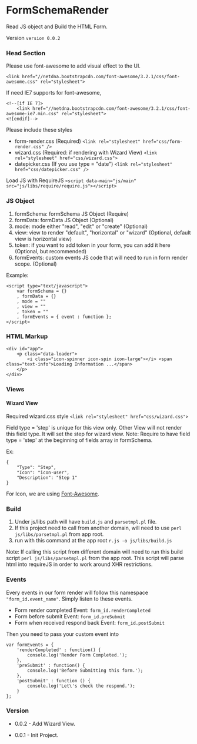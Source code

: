 FormSchemaRender
================
Read JS object and Build the HTML Form.

Version `version 0.0.2`

### Head Section
Please use font-awesome to add visual effect to the UI.

`<link href="//netdna.bootstrapcdn.com/font-awesome/3.2.1/css/font-awesome.css" rel="stylesheet">`

If need IE7 supports for font-awesome,

	<!--[if IE 7]>
		<link href="//netdna.bootstrapcdn.com/font-awesome/3.2.1/css/font-awesome-ie7.min.css" rel="stylesheet">
	<![endif]-->


Please include these styles

* form-render.css (Required) `<link rel="stylesheet" href="css/form-render.css" />`
* wizard.css (Required: if rendering with Wizard View) `<link rel="stylesheet" href="css/wizard.css">`
* datepicker.css (If you use type = "date") `<link rel="stylesheet" href="css/datepicker.css" />`

Load JS with RequireJS
`<script data-main="js/main" src="js/libs/require/require.js"></script>`

### JS Object
1. formSchema: formSchema JS Object (Require)
2. formData: formData JS Object (Optional)
3. mode: mode either "read", "edit" or "create" (Optional)
4. view: view to render "default", "horizontal" or "wizard" (Optional, default view is horizontal view)
5. token: if you want to add token in your form, you can add it here (Optional, but recommended)
6. formEvents: custom events JS code that will need to run in form render scope. (Optional)

Example:

	<script type="text/javascript">
		var formSchema = {}
		, formData = {}
		, mode = ""
		, view = ""
		, token = ""
		, formEvents = { event : function };
	</script>

### HTML Markup
	<div id="app">
		<p class="data-loader">
			<i class="icon-spinner icon-spin icon-large"></i> <span class="text-info">Loading Information ...</span>
		</p>
	</div>

### Views

#### Wizard View
Required wizard.css style
`<link rel="stylesheet" href="css/wizard.css">`

Field type = 'step' is unique for this view only. Other View will not render this field type.
It will set the step for wizard view.
Note: Require to have field type = 'step' at the beginning of fields array in formSchema.

Ex:

	{
		"Type": "Step",
		"Icon": "icon-user",
		"Description": "Step 1"
	}

For Icon, we are using [Font-Awesome](http://fortawesome.github.io/Font-Awesome/).

### Build
1. Under js/libs path will have `build.js` and `parsetmpl.pl` file.
2. If this project need to call from another domain, will need to use `perl js/libs/parsetmpl.pl` from app root.
3. run with this command at the app root `r.js -o js/libs/build.js`

Note:
If calling this script from different domain will need to run this build script `perl js/libs/parsetmpl.pl` from the app root.
This script will parse html into requireJS in order to work around XHR restrictions.

### Events

Every events in our form render will follow this namespace `"form_id.event_name"`. Simply listen to these events.

* Form render completed Event: `form_id.renderCompleted`
* Form before submit Event: `form_id.preSubmit`
* Form when received respond back Event: `form_id.postSubmit`

Then you need to pass your custom event into

	var formEvents = {
		'renderCompleted' : function() {
			console.log('Render Form Completed.');
		},
		'preSubmit' : function() {
			console.log('Before Submitting this form.');
		},
		'postSubmit' : function () {
			console.log('Let\'s check the respond.');
		}
	};


### Version

* 0.0.2 - Add Wizard View.

* 0.0.1 - Init Project.
